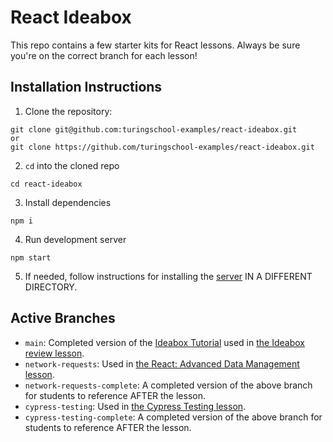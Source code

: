 # React Ideabox

This repo contains a few starter kits for React lessons. Always be sure you're on the correct branch for each lesson!

## Installation Instructions
1. Clone the repository:
```
git clone git@github.com:turingschool-examples/react-ideabox.git
or
git clone https://github.com/turingschool-examples/react-ideabox.git
```
2. `cd` into the cloned repo
```
cd react-ideabox
```
3. Install dependencies
```
npm i 
```
4. Run development server
```
npm start
```
5. If needed, follow instructions for installing the [server](https://github.com/turingschool-examples/ideabox-api) IN A DIFFERENT DIRECTORY.

## Active Branches
- `main`: Completed version of the [Ideabox Tutorial](https://curriculum.turing.edu/module3/lessons/react_ideabox) used in [the Ideabox review lesson](https://curriculum.turing.edu/module3/lessons/react_ideabox_review).
- `network-requests`: Used in [the React: Advanced Data Management lesson](https://curriculum.turing.edu/module3/lessons/react_advanced_data_management).
- `network-requests-complete`: A completed version of the above branch for students to reference AFTER the lesson.
- `cypress-testing`: Used in [the Cypress Testing lesson](https://curriculum.turing.edu/module3/lessons/intro_to_cypress_testing).
- `cypress-testing-complete`: A completed version of the above branch for students to reference AFTER the lesson.
